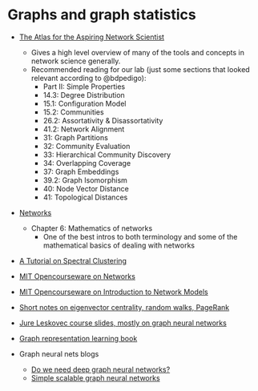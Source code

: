 # Graphs and graph statistics 

- [The Atlas for the Aspiring Network Scientist](https://arxiv.org/abs/2101.00863)
  - Gives a high level overview of many of the tools and concepts in network science generally.
  - Recommended reading for our lab (just some sections that looked relevant according to @bdpedigo): 
    - Part II: Simple Properties
    - 14.3: Degree Distribution
    - 15.1: Configuration Model
    - 15.2: Communities
    - 26.2: Assortativity & Disassortativity
    - 41.2: Network Alignment
    - 31: Graph Partitions
    - 32: Community Evaluation
    - 33: Hierarchical Community Discovery
    - 34: Overlapping Coverage
    - 37: Graph Embeddings
    - 39.2: Graph Isomorphism
    - 40: Node Vector Distance
    - 41: Topological Distances
    
- [Networks](https://global.oup.com/academic/product/networks-9780198805090?cc=us&lang=en&)
  - Chapter 6: Mathematics of networks
     - One of the best intros to both terminology and some of the mathematical basics of dealing with networks
- [A Tutorial on Spectral Clustering](https://link.springer.com/article/10.1007/s11222-007-9033-z)
- [MIT Opencourseware on Networks](https://ocw.mit.edu/courses/economics/14-15j-networks-spring-2018/lecture-and-recitation-notes/)
- [MIT Opencourseware on Introduction to Network Models](https://ocw.mit.edu/courses/civil-and-environmental-engineering/1-022-introduction-to-network-models-fall-2018/)
- [Short notes on eigenvector centrality, random walks, PageRank](https://users.cs.duke.edu/~kamesh/ModernAlg/lec8.pdf)
- [Jure Leskovec course slides, mostly on graph neural networks](http://web.stanford.edu/class/cs224w/)
- [Graph representation learning book](https://www.cs.mcgill.ca/~wlh/grl_book/)
- Graph neural nets blogs
   - [Do we need deep graph neural networks?](https://towardsdatascience.com/do-we-need-deep-graph-neural-networks-be62d3ec5c59) 
   - [Simple scalable graph neural networks](https://towardsdatascience.com/simple-scalable-graph-neural-networks-7eb04f366d07)
